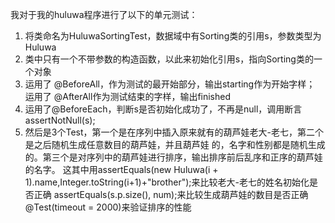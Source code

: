 
我对于我的huluwa程序进行了以下的单元测试：
1. 将类命名为HuluwaSortingTest，数据域中有Sorting类的引用s，参数类型为Huluwa
2. 类中只有一个不带参数的构造函数，以此来初始化引用s，指向Sorting类的一个对象
3. 运用了  @BeforeAll，作为测试的最开始部分，输出starting作为开始字样；
    运用了    @AfterAll作为测试结束的字样，输出finished
4. 运用了@BeforeEach，判断s是否初始化成功了，不再是null，调用断言assertNotNull(s);
5. 然后是3个Test，第一个是在序列中插入原来就有的葫芦娃老大-老七，第二个是之后随机生成任意数目的葫芦娃，并且葫芦娃
的，名字和性别都是随机生成的。第三个是对序列中的葫芦娃进行排序，输出排序前后乱序和正序的葫芦娃的名字。
这其中用assertEquals(new Huluwa(i + 1).name,Integer.toString(i+1)+"brother");来比较老大-老七的姓名初始化是否正确
assertEquals(s.p.size(), num);来比较生成葫芦娃的数目是否正确
@Test(timeout = 2000)来验证排序的性能
